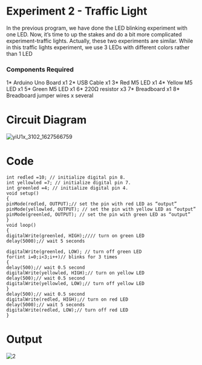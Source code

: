 # Experiment 2 -  Traffic Light

In the previous program, we have done the LED blinking experiment with one LED. Now, it’s time to up the stakes and do a bit more complicated experiment-traffic lights.
Actually, these two experiments are similar. While in this traffic lights experiment, we use 3 LEDs with different colors rather than 1 LED

### Components Required 

1* Arduino Uno Board x1
2* USB Cable x1
3* Red M5 LED x1
4* Yellow M5 LED x1
5* Green M5 LED x1
6* 220Ω resistor x3
7* Breadboard x1
8* Breadboard jumper wires x several


# Circuit Diagram

![yiU1x_3102_1627566759](https://user-images.githubusercontent.com/76148902/146767298-6de33711-4e94-4cdc-a9be-429fad0130d6.png)


# Code

```
int redled =10; // initialize digital pin 8.
int yellowled =7; // initialize digital pin 7.
int greenled =4; // initialize digital pin 4.
void setup()
{
pinMode(redled, OUTPUT);// set the pin with red LED as “output”
pinMode(yellowled, OUTPUT); // set the pin with yellow LED as “output”
pinMode(greenled, OUTPUT); // set the pin with green LED as “output”
}
void loop()
{
digitalWrite(greenled, HIGH);//// turn on green LED
delay(5000);// wait 5 seconds

digitalWrite(greenled, LOW); // turn off green LED
for(int i=0;i<3;i++)// blinks for 3 times
{
delay(500);// wait 0.5 second
digitalWrite(yellowled, HIGH);// turn on yellow LED
delay(500);// wait 0.5 second
digitalWrite(yellowled, LOW);// turn off yellow LED
} 
delay(500);// wait 0.5 second
digitalWrite(redled, HIGH);// turn on red LED
delay(5000);// wait 5 seconds
digitalWrite(redled, LOW);// turn off red LED
}
```

# Output

![2](https://user-images.githubusercontent.com/76148902/147094652-2dfb6a8c-b46a-4528-873f-c534c70f044c.jpg)
